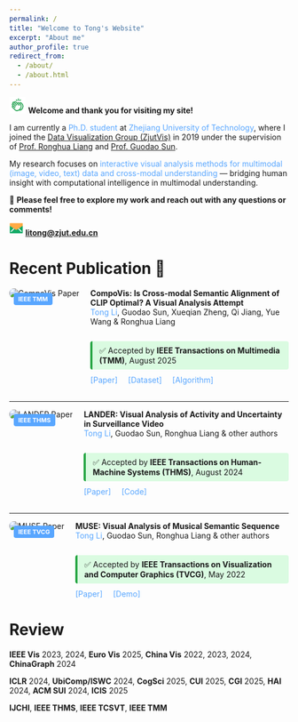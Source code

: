```yaml
---
permalink: /
title: "Welcome to Tong's Website"
excerpt: "About me"
author_profile: true
redirect_from: 
  - /about/
  - /about.html
---
```

<img src="/images/clap.png" width="30px" height="30px"> **Welcome and thank you for visiting my site!** 

I am currently a <span style="color: #58a6ff;">Ph.D. student</span> at <span style="color: #58a6ff;">Zhejiang University of Technology</span>, where I joined the [Data Visualization Group (ZjutVis)](https://zjutvis.org/) in 2019 under the supervision of [Prof. Ronghua Liang](https://scholar.google.com/citations?user=fbvnBG4AAAAJ&hl=en) and [Prof. Guodao Sun](https://godoorsun.org/). 

My research focuses on <span style="color: #58a6ff;">interactive visual analysis methods for multimodal (image, video, text) data and cross-modal understanding</span> — bridging human insight with computational intelligence in multimodal understanding.

👀 **Please feel free to explore my work and reach out with any questions or comments!**

<img src="/images/email.png" width="25px" height="25px"> **litong@zjut.edu.cn**

Recent Publication 🎉
======

<div style="display: flex; align-items: flex-start; margin-bottom: 30px;">
<div style="position: relative; flex-shrink: 0; margin-right: 20px;">
<img src="/images/compovis-paper.jpg" alt="CompoVis Paper" width="250" style="border-radius: 8px;">
<div style="position: absolute; top: 8px; left: 8px; background-color: #58a6ff; color: white; padding: 4px 8px; border-radius: 4px; font-size: 11px; font-weight: bold;">IEEE TMM</div>
</div>
<div style="flex: 1;">
<strong>CompoVis: Is Cross-modal Semantic Alignment of CLIP Optimal? A Visual Analysis Attempt</strong><br>
<span style="color: #58a6ff;">Tong Li</span>, Guodao Sun, Xueqian Zheng, Qi Jiang, Yue Wang & Ronghua Liang<br><br>
<div style="background-color: #dafbe1; border-left: 4px solid #28a745; padding: 8px 12px; border-radius: 4px; margin: 10px 0; font-size: 14px;">
✅ Accepted by <strong>IEEE Transactions on Multimedia (TMM)</strong>, August 2025
</div>
<a href="#" style="color: #58a6ff; text-decoration: none; margin-right: 15px;">[Paper]</a>
<a href="#" style="color: #58a6ff; text-decoration: none; margin-right: 15px;">[Dataset]</a>
<a href="#" style="color: #58a6ff; text-decoration: none;">[Algorithm]</a>
</div>
</div>

---

<div style="display: flex; align-items: flex-start; margin-bottom: 30px;">
<div style="position: relative; flex-shrink: 0; margin-right: 20px;">
<img src="/images/lander-paper.jpg" alt="LANDER Paper" width="250" style="border-radius: 8px;">
<div style="position: absolute; top: 8px; left: 8px; background-color: #58a6ff; color: white; padding: 4px 8px; border-radius: 4px; font-size: 11px; font-weight: bold;">IEEE THMS</div>
</div>
<div style="flex: 1;">
<strong>LANDER: Visual Analysis of Activity and Uncertainty in Surveillance Video</strong><br>
<span style="color: #58a6ff;">Tong Li</span>, Guodao Sun, Ronghua Liang & other authors<br><br>
<div style="background-color: #dafbe1; border-left: 4px solid #28a745; padding: 8px 12px; border-radius: 4px; margin: 10px 0; font-size: 14px;">
✅ Accepted by <strong>IEEE Transactions on Human-Machine Systems (THMS)</strong>, August 2024
</div>
<a href="#" style="color: #58a6ff; text-decoration: none; margin-right: 15px;">[Paper]</a>
<a href="#" style="color: #58a6ff; text-decoration: none;">[Code]</a>
</div>
</div>

---

<div style="display: flex; align-items: flex-start; margin-bottom: 30px;">
<div style="position: relative; flex-shrink: 0; margin-right: 20px;">
<img src="/images/muse-paper.jpg" alt="MUSE Paper" width="250" style="border-radius: 8px;">
<div style="position: absolute; top: 8px; left: 8px; background-color: #58a6ff; color: white; padding: 4px 8px; border-radius: 4px; font-size: 11px; font-weight: bold;">IEEE TVCG</div>
</div>
<div style="flex: 1;">
<strong>MUSE: Visual Analysis of Musical Semantic Sequence</strong><br>
<span style="color: #58a6ff;">Tong Li</span>, Guodao Sun, Ronghua Liang & other authors<br><br>
<div style="background-color: #dafbe1; border-left: 4px solid #28a745; padding: 8px 12px; border-radius: 4px; margin: 10px 0; font-size: 14px;">
✅ Accepted by <strong>IEEE Transactions on Visualization and Computer Graphics (TVCG)</strong>, May 2022
</div>
<a href="#" style="color: #58a6ff; text-decoration: none; margin-right: 15px;">[Paper]</a>
<a href="#" style="color: #58a6ff; text-decoration: none;">[Demo]</a>
</div>
</div>                                               
                                                                                                                                                                    

<!--Education
======
<img src="/images/hat.png" width="30px" height="30px"> Ph.D. in Computer Science and Technology, Zhejiang University of Technology. 2019 - Now                          
<img src="/images/hat.png" width="30px" height="30px"> B.E. in Software Engineering, Tianjin Normal University. 2015 - 2019              -->
          

Review
======
<strong>IEEE Vis</strong> 2023, 2024, <strong>Euro Vis</strong> 2025, <strong>China Vis</strong> 2022, 2023, 2024, <strong>ChinaGraph</strong> 2024

<strong>ICLR</strong> 2024, <strong>UbiComp/ISWC</strong> 2024, <strong>CogSci</strong> 2025, <strong>CUI</strong> 2025, <strong>CGI</strong> 2025, <strong>HAI</strong> 2024, <strong>ACM SUI</strong> 2024,
<strong>ICIS</strong> 2025

<strong>IJCHI</strong>, <strong>IEEE THMS</strong>, <strong>IEEE TCSVT</strong>, <strong>IEEE TMM</strong>




